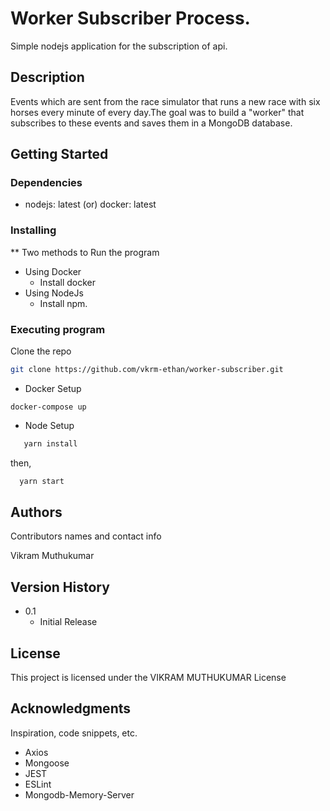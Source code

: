 # Worker Subscriber Process.

Simple nodejs application for the subscription of api.

## Description

Events which are sent from the race simulator that runs a new race with six horses every minute of every day.The goal was to build a "worker" that subscribes to these events and saves them in a MongoDB database.

## Getting Started

### Dependencies

* nodejs: latest (or) docker: latest

### Installing

** Two methods to Run the program
* Using Docker
  - Install docker
* Using NodeJs
  - Install npm.

### Executing program

 Clone the repo
   ```sh
   git clone https://github.com/vkrm-ethan/worker-subscriber.git
   ```

* Docker Setup
```
docker-compose up
```
  
* Node Setup
```sh
   yarn install
```
then,
 ```sh
   yarn start
```

## Authors

Contributors names and contact info

Vikram Muthukumar

## Version History

* 0.1
    * Initial Release

## License

This project is licensed under the VIKRAM MUTHUKUMAR License 

## Acknowledgments

Inspiration, code snippets, etc.
* Axios
* Mongoose
* JEST
* ESLint
* Mongodb-Memory-Server
